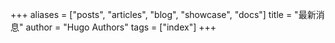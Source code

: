 +++
aliases = ["posts", "articles", "blog", "showcase", "docs"]
title = "最新消息"
author = "Hugo Authors"
tags = ["index"]
+++
